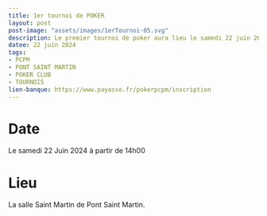 ```yaml
---
title: 1er tournoi de POKER
layout: post
post-image: "assets/images/1erTournoi-05.svg"
description: Le premier tournoi de poker aura lieu le samedi 22 juin 2024.
datee: 22 juin 2024
tags:
- PCPM
- PONT SAINT MARTIN
- POKER CLUB
- TOURNOIS
lien-banque: https://www.payasso.fr/pokerpcpm/inscription
---
```


# Date

Le samedi 22 Juin 2024 à partir de 14h00

# Lieu

La salle Saint Martin de Pont Saint Martin.

